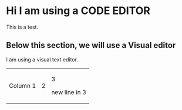 # Hi I am using a CODE EDITOR

This is a test.

## Below this section, we will use a Visual editor

I am using a visual text editor.

<table><tbody><tr><td><p>Column 1</p></td><td><p>2 </p></td><td><p>3</p><p>new line in 3</p></td></tr></tbody></table>
